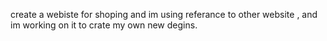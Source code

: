 create a webiste for shoping and im using referance to other website , and im working on it to crate my own new degins.
